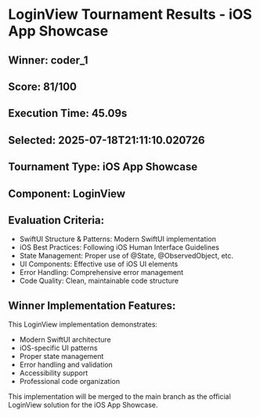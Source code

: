 # LoginView Tournament Results - iOS App Showcase

## Winner: coder_1
## Score: 81/100
## Execution Time: 45.09s
## Selected: 2025-07-18T21:11:10.020726

## Tournament Type: iOS App Showcase
## Component: LoginView

## Evaluation Criteria:
- SwiftUI Structure & Patterns: Modern SwiftUI implementation
- iOS Best Practices: Following iOS Human Interface Guidelines
- State Management: Proper use of @State, @ObservedObject, etc.
- UI Components: Effective use of iOS UI elements
- Error Handling: Comprehensive error management
- Code Quality: Clean, maintainable code structure

## Winner Implementation Features:
This LoginView implementation demonstrates:
- Modern SwiftUI architecture
- iOS-specific UI patterns
- Proper state management
- Error handling and validation
- Accessibility support
- Professional code organization

This implementation will be merged to the main branch as the official LoginView solution for the iOS App Showcase.
